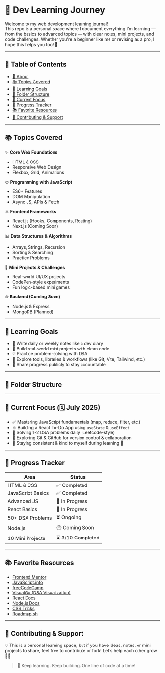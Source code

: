# 🧠 Dev Learning Journey

Welcome to my web development learning journal!  
This repo is a personal space where I document everything I’m learning — from the basics to advanced topics — with clear notes, mini projects, and code challenges. Whether you're a beginner like me or revising as a pro, I hope this helps you too! 💖

---

## 📌 Table of Contents

- [🧠 About](#-dev-learning-journey)
- [📚 Topics Covered](#-topics-covered)
- [🎯 Learning Goals](#-learning-goals)
- [📁 Folder Structure](#-folder-structure)
- [🌱 Current Focus](#-current-focus)
- [📆 Progress Tracker](#-progress-tracker)
- [📚 Favorite Resources](#-favorite-resources)
- [💬 Contributing & Support](#-contributing--support)

---

## 📚 Topics Covered

✨ **Core Web Foundations**
- HTML & CSS
- Responsive Web Design
- Flexbox, Grid, Animations

⚙️ **Programming with JavaScript**
- ES6+ Features
- DOM Manipulation
- Async JS, APIs & Fetch

⚛️ **Frontend Frameworks**
- React.js (Hooks, Components, Routing)
- Next.js (Coming Soon)

📊 **Data Structures & Algorithms**
- Arrays, Strings, Recursion
- Sorting & Searching
- Practice Problems

🧪 **Mini Projects & Challenges**
- Real-world UI/UX projects
- CodePen-style experiments
- Fun logic-based mini games

🌐 **Backend (Coming Soon)**
- Node.js & Express
- MongoDB (Planned)

---

## 🎯 Learning Goals

- 📖 Write daily or weekly notes like a dev diary
- 🔨 Build real-world mini projects with clean code
- 💡 Practice problem-solving with DSA
- 🧪 Explore tools, libraries & workflows (like Git, Vite, Tailwind, etc.)
- 💬 Share progress publicly to stay accountable

---

## 📁 Folder Structure


---

## 🌱 Current Focus (🗓️ July 2025)

- ✅ Mastering JavaScript fundamentals (map, reduce, filter, etc.)
- ⚛️ Building a React To-Do App using `useState` & `useEffect`
- 🧩 Solving 1-2 DSA problems daily (Leetcode-style)
- 🔄 Exploring Git & GitHub for version control & collaboration
- 🧠 Staying consistent & kind to myself during learning 💖

---

## 📆 Progress Tracker

| Area               | Status     |
|--------------------|------------|
| HTML & CSS         | ✅ Completed |
| JavaScript Basics  | ✅ Completed |
| Advanced JS        | 🔁 In Progress |
| React Basics       | 🔁 In Progress |
| 50+ DSA Problems   | ⏳ Ongoing |
| Node.js            | 🕐 Coming Soon |
| 10 Mini Projects   | ⏳ 3/10 Completed |

---

## 📚 Favorite Resources

- [Frontend Mentor](https://www.frontendmentor.io/)
- [JavaScript.info](https://javascript.info/)
- [freeCodeCamp](https://www.freecodecamp.org/)
- [VisualGo (DSA Visualization)](https://visualgo.net/en)
- [React Docs](https://reactjs.org/)
- [Node.js Docs](https://nodejs.org/en/docs)
- [CSS Tricks](https://css-tricks.com/)
- [Roadmap.sh](https://roadmap.sh/)

---

## 💬 Contributing & Support

💡 This is a personal learning space, but if you have ideas, notes, or mini projects to share, feel free to contribute or fork! Let's help each other grow 🧠🌱  
> 🚀 Keep learning. Keep building. One line of code at a time!



